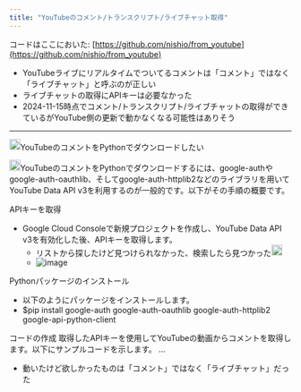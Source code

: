 ```yaml
---
title: "YouTubeのコメント/トランスクリプト/ライブチャット取得"
---
```


コードはここにおいた: [https://github.com/nishio/from_youtube](https://github.com/nishio/from_youtube)
- YouTubeライブにリアルタイムでついてるコメントは「コメント」ではなく「ライブチャット」と呼ぶのが正しい
- ライブチャットの取得にAPIキーは必要なかった
- 2024-11-15時点でコメント/トランスクリプト/ライブチャットの取得ができているがYouTube側の更新で動かなくなる可能性はありそう

---

<img src='https://scrapbox.io/api/pages/nishio/nishio/icon' alt='nishio.icon' height="19.5"/>YouTubeのコメントをPythonでダウンロードしたい

<img src='https://scrapbox.io/api/pages/nishio/gpt/icon' alt='gpt.icon' height="19.5"/>YouTubeのコメントをPythonでダウンロードするには、google-authやgoogle-auth-oauthlib、そしてgoogle-auth-httplib2などのライブラリを用いてYouTube Data API v3を利用するのが一般的です。以下がその手順の概要です。

APIキーを取得
- Google Cloud Consoleで新規プロジェクトを作成し、YouTube Data API v3を有効化した後、APIキーを取得します。
    - リストから探したけど見つけられなかった、検索したら見つかった<img src='https://scrapbox.io/api/pages/nishio/nishio/icon' alt='nishio.icon' height="19.5"/>
    - ![image](https://gyazo.com/c7e1beefcfdddc725b20506736815042/thumb/1000)


Pythonパッケージのインストール
- 以下のようにパッケージをインストールします。
- $pip install google-auth google-auth-oauthlib google-auth-httplib2 google-api-python-client

コードの作成
取得したAPIキーを使用してYouTubeの動画からコメントを取得します。以下にサンプルコードを示します。
...
- 動いたけど欲しかったものは「コメント」ではなく「ライブチャット」だった

